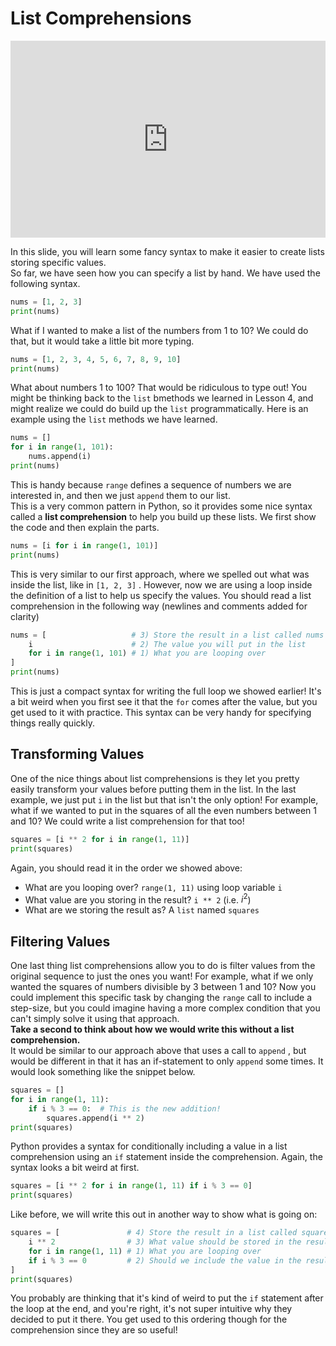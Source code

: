# List Comprehensions

<div style="position: relative; padding-bottom: 62.5%; height: 0;">
    <iframe src="https://www.loom.com/share/3765af6fbd7e4be69fa677ec1fdc8c77?sharedAppSource=personal_library" frameborder="0" webkitallowfullscreen mozallowfullscreen allowfullscreen style="position: absolute; top: 0; left: 0; width: 100%; height: 100%;"></iframe>
</div>

In this slide, you will learn some fancy syntax to make it easier to create lists storing specific values.  
So far, we have seen how you can specify a list by hand. We have used the following syntax.  
```py
nums = [1, 2, 3]
print(nums)
```

What if I wanted to make a list of the numbers from 1 to 10? We could do that, but it would take a little bit more typing.  
```py
nums = [1, 2, 3, 4, 5, 6, 7, 8, 9, 10]
print(nums)
```

What about numbers 1 to 100? That would be ridiculous to type out! You might be thinking back to the `list` bmethods we learned in Lesson 4, and might realize we could do build up the `list` programmatically. Here is an example using the `list` methods we have learned.  
```py
nums = []
for i in range(1, 101): 
    nums.append(i)
print(nums)
```

This is handy because `range` defines a sequence of numbers we are interested in, and then we just `append` them to our list.  
This is a very common pattern in Python, so it provides some nice syntax called a **list comprehension** to help you build up these lists. We first show the code and then explain the parts.  
```py
nums = [i for i in range(1, 101)]
print(nums)
```

This is very similar to our first approach, where we spelled out what was inside the list, like in `[1, 2, 3]` . However, now we are using a loop inside the definition of a list to help us specify the values. You should read a list comprehension in the following way (newlines and comments added for clarity)  
```py
nums = [                   # 3) Store the result in a list called nums
    i                      # 2) The value you will put in the list
    for i in range(1, 101) # 1) What you are looping over
]
print(nums)
```

This is just a compact syntax for writing the full loop we showed earlier! It's a bit weird when you first see it that the `for` comes after the value, but you get used to it with practice. This syntax can be very handy for specifying things really quickly.  
##  Transforming Values  

One of the nice things about list comprehensions is they let you pretty easily transform your values before putting them in the list. In the last example, we just put `i` in the list but that isn't the only option! For example, what if we wanted to put in the squares of all the even numbers between 1 and 10? We could write a list comprehension for that too!  
```py
squares = [i ** 2 for i in range(1, 11)]
print(squares)
```

Again, you should read it in the order we showed above:  
-  What are you looping over?     `range(1, 11)`     using loop variable     `i`   
-  What value are you storing in the result?     `i ** 2`     (i.e. $i^2$)  
-  What are we storing the result as? A     `list`     named     `squares`   

##  Filtering Values  

One last thing list comprehensions allow you to do is filter values from the original sequence to just the ones you want! For example, what if we only wanted the squares of numbers divisible by 3 between 1 and 10?  Now you could implement this specific task by changing the `range` call to include a step-size, but you could imagine having a more complex condition that you can't simply solve it using that approach.  
**Take a second to think about how we would write this without a list comprehension.**   
It would be similar to our approach above that uses a call to `append` , but would be different in that it has an if-statement to only `append` some times.  It would look something like the snippet below.  
```py
squares = []
for i in range(1, 11):
    if i % 3 == 0:  # This is the new addition!
        squares.append(i ** 2)
print(squares)
```

Python provides a syntax for conditionally including a value in a list comprehension using an `if` statement inside the comprehension. Again, the syntax looks a bit weird at first.  
```py
squares = [i ** 2 for i in range(1, 11) if i % 3 == 0]
print(squares)
```

Like before, we will write this out in another way to show what is going on:  
```py
squares = [               # 4) Store the result in a list called squares
    i ** 2                # 3) What value should be stored in the result?
    for i in range(1, 11) # 1) What you are looping over
    if i % 3 == 0         # 2) Should we include the value in the result?
]
print(squares)
```

You probably are thinking that it's kind of weird to put the `if` statement after the loop at the end, and you're right, it's not super intuitive why they decided to put it there. You get used to this ordering though for the comprehension since they are so useful!  

